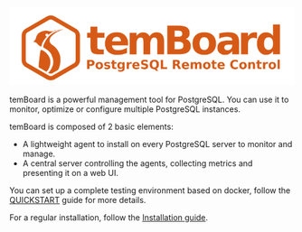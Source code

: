 
![temBoard](temboard.png)

temBoard is a powerful management tool for PostgreSQL. You can use it to monitor, optimize or configure multiple PostgreSQL instances.

temBoard is composed of 2 basic elements:

- A lightweight agent to install on every PostgreSQL server to monitor and
  manage.
- A central server controlling the agents, collecting metrics and presenting it on a web UI.


You can set up a complete testing environment based on docker,  follow the
[QUICKSTART](QUICKSTART.md) guide for more details.


For a regular installation, follow the [Installation guide](installation.md).
